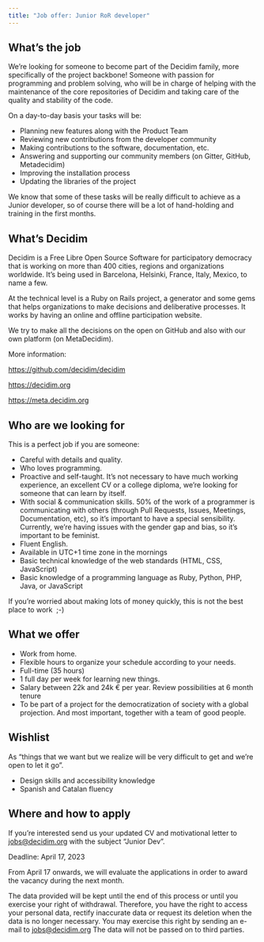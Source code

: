 ```yaml
---
title: "Job offer: Junior RoR developer"
---
```

## What’s the job

We’re looking for someone to become part of the Decidim family, more specifically of the project backbone! Someone with passion for programming and problem solving, who will be in charge of helping with the maintenance of the core repositories of Decidim and taking care of the quality and stability of the code.

On a day-to-day basis your tasks will be:

* Planning new features along with the Product Team
* Reviewing new contributions from the developer community
* Making contributions to the software, documentation, etc.
* Answering and supporting our community members (on Gitter, GitHub, Metadecidim)
* Improving the installation process
* Updating the libraries of the project

We know that some of these tasks will be really difficult to achieve as a Junior developer, so of course there will be a lot of hand-holding and training in the first months.  

## What’s Decidim

Decidim is a Free Libre Open Source Software for participatory democracy that is working on more than 400 cities, regions and organizations worldwide. It’s being used in Barcelona, Helsinki, France, Italy, Mexico, to name a few.

At the technical level is a Ruby on Rails project, a generator and some gems that helps organizations to make decisions and deliberative processes. It works by having an online and offline participation website.

We try to make all the decisions on the open on GitHub and also with our own platform (on MetaDecidim).

More information:

<https://github.com/decidim/decidim>

<https://decidim.org>

<https://meta.decidim.org>

## Who are we looking for

This is a perfect job if you are someone:

* Careful with details and quality.
* Who loves programming.
* Proactive and self-taught. It’s not necessary to have much working experience, an excellent CV or a college diploma, we’re looking for someone that can learn by itself.
* With social & communication skills. 50% of the work of a programmer is communicating with others (through Pull Requests, Issues, Meetings, Documentation, etc), so it’s important to have a special sensibility. Currently, we’re having issues with the gender gap and bias, so it’s important to be feminist.
* Fluent English.
* Available in UTC+1 time zone in the mornings
* Basic technical knowledge of the web standards (HTML, CSS, JavaScript)
* Basic knowledge of a programming language as Ruby, Python, PHP, Java, or JavaScript

If you’re worried about making lots of money quickly, this is not the best place to work  ;-)

## What we offer

* Work from home.
* Flexible hours to organize your schedule according to your needs.
* Full-time (35 hours)
* 1 full day per week for learning new things.
* Salary between 22k and 24k € per year. Review possibilities at 6 month tenure
* To be part of a project for the democratization of society with a global projection. And most important, together with a team of good people.

## Wishlist

As “things that we want but we realize will be very difficult to get and we’re open to let it go”.

* Design skills and accessibility knowledge
* Spanish and Catalan fluency

## Where and how to apply

If you’re interested send us your updated CV and motivational letter to jobs@decidim.org with the subject “Junior Dev”. 

Deadline: April 17, 2023

From April 17 onwards, we will evaluate the applications in order to award the vacancy during the next month.

The data provided will be kept until the end of this process or until you exercise your right of withdrawal. Therefore, you have the right to access your personal data, rectify inaccurate data or request its deletion when the data is no longer necessary. You may exercise this right by sending an e-mail to jobs@decidim.org The data will not be passed on to third parties.